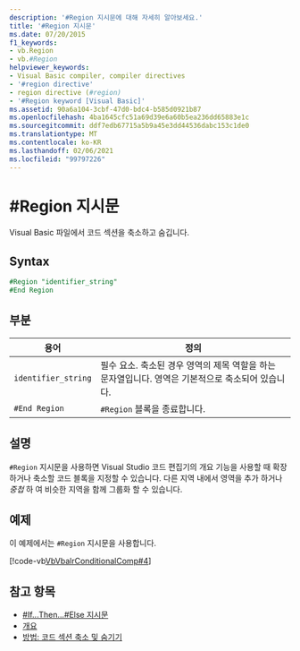 ```yaml
---
description: '#Region 지시문에 대해 자세히 알아보세요.'
title: '#Region 지시문'
ms.date: 07/20/2015
f1_keywords:
- vb.Region
- vb.#Region
helpviewer_keywords:
- Visual Basic compiler, compiler directives
- '#region directive'
- region directive (#region)
- '#Region keyword [Visual Basic]'
ms.assetid: 90a6a104-3cbf-47d0-bdc4-b585d0921b87
ms.openlocfilehash: 4ba1645cfc51a69d39e6a60b5ea236dd65883e1c
ms.sourcegitcommit: ddf7edb67715a5b9a45e3dd44536dabc153c1de0
ms.translationtype: MT
ms.contentlocale: ko-KR
ms.lasthandoff: 02/06/2021
ms.locfileid: "99797226"
---
```

# <a name="region-directive"></a>#Region 지시문

Visual Basic 파일에서 코드 섹션을 축소하고 숨깁니다.  
  
## <a name="syntax"></a>Syntax  

```vb
#Region "identifier_string"  
#End Region  
```  
  
## <a name="parts"></a>부분  
  
|용어|정의|  
|---|---|  
|`identifier_string`|필수 요소. 축소된 경우 영역의 제목 역할을 하는 문자열입니다. 영역은 기본적으로 축소되어 있습니다.|  
|`#End Region`|`#Region` 블록을 종료합니다.|  
  
## <a name="remarks"></a>설명  

 `#Region` 지시문을 사용하면 Visual Studio 코드 편집기의 개요 기능을 사용할 때 확장하거나 축소할 코드 블록을 지정할 수 있습니다. 다른 지역 내에서 영역을 추가 하거나 *중첩* 하 여 비슷한 지역을 함께 그룹화 할 수 있습니다.  
  
## <a name="example"></a>예제  

 이 예제에서는 `#Region` 지시문을 사용합니다.  
  
 [!code-vb[VbVbalrConditionalComp#4](~/samples/snippets/visualbasic/VS_Snippets_VBCSharp/VbVbalrConditionalComp/VB/Class1.vb#4)]  
  
## <a name="see-also"></a>참고 항목

- [#If...Then...#Else 지시문](if-then-else-directives.md)
- [개요](/visualstudio/ide/outlining)
- [방법: 코드 섹션 축소 및 숨기기](../../programming-guide/program-structure/how-to-collapse-and-hide-sections-of-code.md)
